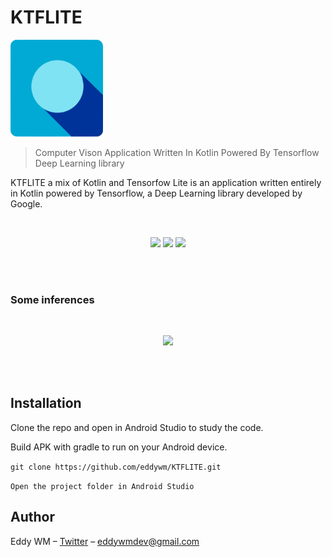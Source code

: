 # KTFLITE


<img src="./assets/app_logo_neo.png" width="148" alt="App Logo">

> Computer Vison Application Written In Kotlin Powered By Tensorflow Deep Learning library

KTFLITE a mix of Kotlin and Tensorfow Lite is an application written entirely in Kotlin
powered by Tensorflow, a Deep Learning library developed by Google.

<br>
<p align="center">

  <img src="https://raw.githubusercontent.com/eddywm/KTFLITE/master/assets/app_img1.png" width="250">

   <img src="https://raw.githubusercontent.com/eddywm/KTFLITE/master/assets/app_img2.png" width="250">

   <img src="https://raw.githubusercontent.com/eddywm/KTFLITE/master/assets/app_img3.png" width="250">

   </p>
<br>
<br>

### Some inferences

<br>
<p align="center">

  <img src="https://raw.githubusercontent.com/eddywm/KTFLITE/master/assets/app_img_inference1.png" width="250">

  
  </p>
<br>
<br>


## Installation

Clone the repo and open in Android Studio to study the code.

Build APK with gradle to run on your Android device.


``git clone https://github.com/eddywm/KTFLITE.git ``

``Open the project folder in Android Studio``


## Author

Eddy WM – [Twitter](https://twitter.com/eddy_wm) – eddywmdev@gmail.com
